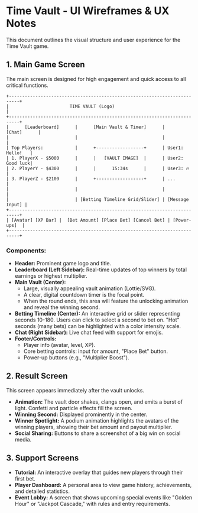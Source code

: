 # Time Vault - UI Wireframes & UX Notes

This document outlines the visual structure and user experience for the Time Vault game.

## 1. Main Game Screen

The main screen is designed for high engagement and quick access to all critical functions.

```
+--------------------------------------------------------------------------+
|                       TIME VAULT (Logo)                                  |
+--------------------------------------------------------------------------+
|      [Leaderboard]      |      [Main Vault & Timer]      |      [Chat]      |
|                         |                                |                 |
| Top Players:            |      +------------------+      | User1: Hello!   |
| 1. PlayerX - $5000      |      |   [VAULT IMAGE]  |      | User2: Good luck|
| 2. PlayerY - $4300      |      |      15:34s      |      | User3: 🔥       |
| 3. PlayerZ - $2100      |      +------------------+      | ...             |
|                         |                                |                 |
|                         | [Betting Timeline Grid/Slider] | [Message Input] |
+--------------------------------------------------------------------------+
| [Avatar] [XP Bar] |  [Bet Amount] [Place Bet] [Cancel Bet] | [Power-ups]  |
+--------------------------------------------------------------------------+
```

### Components:

-   **Header:** Prominent game logo and title.
-   **Leaderboard (Left Sidebar):** Real-time updates of top winners by total earnings or highest multiplier.
-   **Main Vault (Center):**
    -   Large, visually appealing vault animation (Lottie/SVG).
    -   A clear, digital countdown timer is the focal point.
    -   When the round ends, this area will feature the unlocking animation and reveal the winning second.
-   **Betting Timeline (Center):** An interactive grid or slider representing seconds 10-180. Users can click to select a second to bet on. "Hot" seconds (many bets) can be highlighted with a color intensity scale.
-   **Chat (Right Sidebar):** Live chat feed with support for emojis.
-   **Footer/Controls:**
    -   Player info (avatar, level, XP).
    -   Core betting controls: input for amount, "Place Bet" button.
    -   Power-up buttons (e.g., "Multiplier Boost").

## 2. Result Screen

This screen appears immediately after the vault unlocks.

-   **Animation:** The vault door shakes, clangs open, and emits a burst of light. Confetti and particle effects fill the screen.
-   **Winning Second:** Displayed prominently in the center.
-   **Winner Spotlight:** A podium animation highlights the avatars of the winning players, showing their bet amount and payout multiplier.
-   **Social Sharing:** Buttons to share a screenshot of a big win on social media.

## 3. Support Screens

-   **Tutorial:** An interactive overlay that guides new players through their first bet.
-   **Player Dashboard:** A personal area to view game history, achievements, and detailed statistics.
-   **Event Lobby:** A screen that shows upcoming special events like "Golden Hour" or "Jackpot Cascade," with rules and entry requirements.